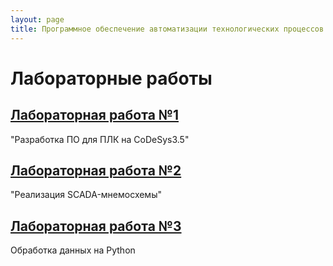 ```yaml
---
layout: page
title: Программное обеспечение автоматизации технологических процессов и производств
---
```



# Лабораторные работы

## [Лабораторная работа №1]({{site.baseurl}}/atpp_programming/labs/lab_1/doc)
"Разработка ПО для ПЛК на CoDeSys3.5"

## [Лабораторная работа №2]({{site.baseurl}}/atpp_programming/labs/lab_2/doc)
"Реализация SCADA-мнемосхемы"

## [Лабораторная работа №3]({{site.baseurl}}/atpp_programming/labs/lab_3/doc)
Обработка данных на Python

